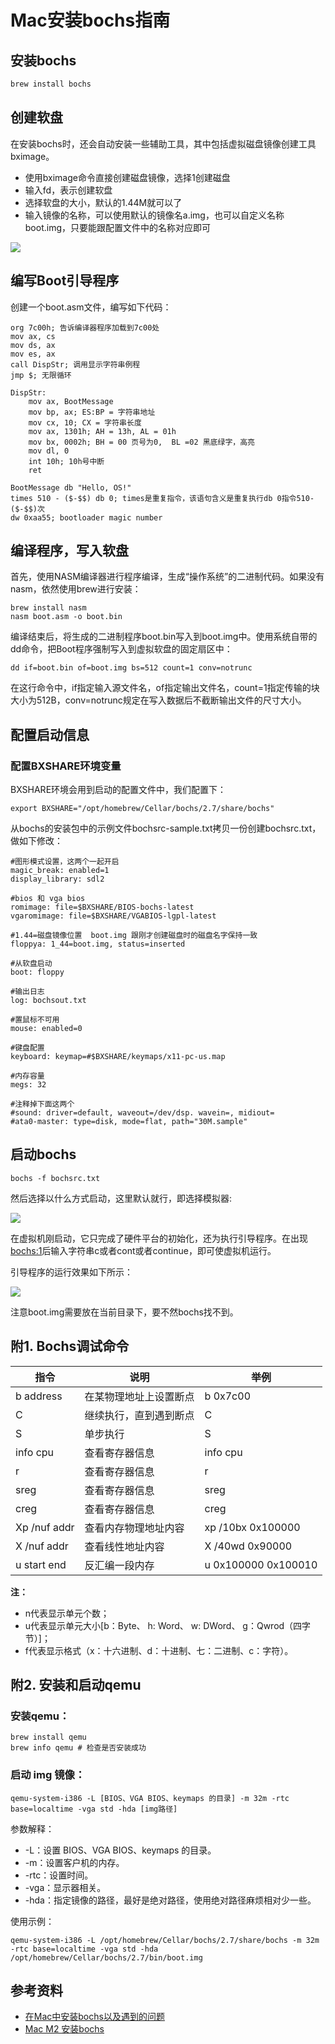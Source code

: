 # Mac安装bochs指南

## 安装bochs

```bash
brew install bochs
```

## 创建软盘

在安装bochs时，还会自动安装一些辅助工具，其中包括虚拟磁盘镜像创建工具bximage。

- 使用bximage命令直接创建磁盘镜像，选择1创建磁盘
- 输入fd，表示创建软盘
- 选择软盘的大小，默认的1.44M就可以了
- 输入镜像的名称，可以使用默认的镜像名a.img，也可以自定义名称boot.img，只要能跟配置文件中的名称对应即可

![](https://static.cyub.vip/images/202309/bximage_usage.png)

## 编写Boot引导程序

创建一个boot.asm文件，编写如下代码：

```assembly
org 7c00h; 告诉编译器程序加载到7c00处
mov ax, cs
mov ds, ax
mov es, ax
call DispStr; 调用显示字符串例程
jmp $; 无限循环

DispStr:
    mov ax, BootMessage
    mov bp, ax; ES:BP = 字符串地址
    mov cx, 10; CX = 字符串长度
    mov ax, 1301h; AH = 13h, AL = 01h
    mov bx, 0002h; BH = 00 页号为0,  BL =02 黑底绿字，高亮
    mov dl, 0
    int 10h; 10h号中断
    ret

BootMessage db "Hello, OS!"
times 510 - ($-$$) db 0; times是重复指令，该语句含义是重复执行db 0指令510-($-$$)次
dw 0xaa55; bootloader magic number
```

## 编译程序，写入软盘

首先，使用NASM编译器进行程序编译，生成“操作系统”的二进制代码。如果没有nasm，依然使用brew进行安装：

```
brew install nasm
nasm boot.asm -o boot.bin
```

编译结束后，将生成的二进制程序boot.bin写入到boot.img中。使用系统自带的dd命令，把Boot程序强制写入到虚拟软盘的固定扇区中：

```
dd if=boot.bin of=boot.img bs=512 count=1 conv=notrunc
```

在这行命令中，if指定输入源文件名，of指定输出文件名，count=1指定传输的块大小为512B，conv=notrunc规定在写入数据后不截断输出文件的尺寸大小。

## 配置启动信息

### 配置BXSHARE环境变量

BXSHARE环境会用到启动的配置文件中，我们配置下：

```shell
export BXSHARE="/opt/homebrew/Cellar/bochs/2.7/share/bochs"
```

从bochs的安装包中的示例文件bochsrc-sample.txt拷贝一份创建bochsrc.txt，做如下修改：

```shell
#图形模式设置，这两个一起开启  
magic_break: enabled=1
display_library: sdl2

#bios 和 vga bios
romimage: file=$BXSHARE/BIOS-bochs-latest 
vgaromimage: file=$BXSHARE/VGABIOS-lgpl-latest

#1.44=磁盘镜像位置  boot.img 跟刚才创建磁盘时的磁盘名字保持一致
floppya: 1_44=boot.img, status=inserted

#从软盘启动
boot: floppy

#输出日志
log: bochsout.txt

#置鼠标不可用
mouse: enabled=0

#键盘配置
keyboard: keymap=#$BXSHARE/keymaps/x11-pc-us.map

#内存容量
megs: 32

#注释掉下面这两个
#sound: driver=default, waveout=/dev/dsp. wavein=, midiout=
#ata0-master: type=disk, mode=flat, path="30M.sample"
```


## 启动bochs

```
bochs -f bochsrc.txt
```

然后选择以什么方式启动，这里默认就行，即选择模拟器:

![](https://static.cyub.vip/images/202309/bochs_run.png)

在虚拟机刚启动，它只完成了硬件平台的初始化，还为执行引导程序。在出现<bochs:1>后输入字符串c或者cont或者continue，即可使虚拟机运行。

引导程序的运行效果如下所示：

![](https://static.cyub.vip/images/202309/bochs_ui.png)

注意boot.img需要放在当前目录下，要不然bochs找不到。

## 附1. Bochs调试命令

指令 | 说明 | 举例
--- | --- | ---
b address | 在某物理地址上设置断点 | b 0x7c00
C | 继续执行，直到遇到断点 | C
S | 单步执行 | S
info cpu | 查看寄存器信息 | info cpu
r | 查看寄存器信息  | r
sreg | 查看寄存器信息 | sreg
creg | 查看寄存器信息 | creg
Xp /nuf addr |  查看内存物理地址内容 | xp /10bx 0x100000
X /nuf addr | 查看线性地址内容 | X /40wd 0x90000
u start end | 反汇编一段内存 | u 0x100000 0x100010


**注：** 
- n代表显示单元个数；
- u代表显示单元大小[b：Byte、 h: Word、 w: DWord、 g：Qwrod（四字节）]；
- f代表显示格式（x：十六进制、d：十进制、七：二进制、c：字符）。

## 附2. 安装和启动qemu

### 安装qemu：


```shell
brew install qemu
brew info qemu # 检查是否安装成功
```

### 启动 img 镜像：

```
qemu-system-i386 -L [BIOS、VGA BIOS、keymaps 的目录] -m 32m -rtc base=localtime -vga std -hda [img路径]
```

参数解释：
- -L：设置 BIOS、VGA BIOS、keymaps 的目录。
- -m：设置客户机的内存。
- -rtc：设置时间。
- -vga：显示器相关。
- -hda：指定镜像的路径，最好是绝对路径，使用绝对路径麻烦相对少一些。

使用示例：

```
qemu-system-i386 -L /opt/homebrew/Cellar/bochs/2.7/share/bochs -m 32m -rtc base=localtime -vga std -hda /opt/homebrew/Cellar/bochs/2.7/bin/boot.img
```

## 参考资料

- [在Mac中安装bochs以及遇到的问题](https://juejin.cn/post/7076052275600293918)
- [Mac M2 安装bochs](https://www.jianshu.com/p/6cde129d4bbe)